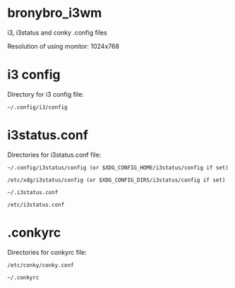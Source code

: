 # bronybro_i3wm
i3, i3status and conky .config files  

Resolution of using monitor: 1024х768 

<h1>i3 config</h1>
Directory for i3 config file:  

    ~/.config/i3/config 
  
<h1>i3status.conf</h1>
Directories for i3status.conf file:  

    ~/.config/i3status/config (or $XDG_CONFIG_HOME/i3status/config if set)
    
    /etc/xdg/i3status/config (or $XDG_CONFIG_DIRS/i3status/config if set)
    
    ~/.i3status.conf
    
    /etc/i3status.conf  
    
<h1>.conkyrc</h1>
Directories for conkyrc file:  

    /etc/conky/conky.conf 
    
    ~/.conkyrc 
    




